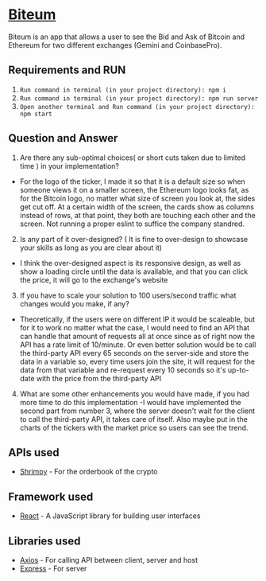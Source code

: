 # [Biteum](https://biteum.herokuapp.com/)
Biteum is an app that allows a user to see the Bid and Ask of Bitcoin and Ethereum for two different exchanges (Gemini and CoinbasePro).

## Requirements and RUN
1. `Run command in terminal (in your project directory): npm i`
2. `Run command in terminal (in your project directory): npm run server`
3. `Open another terminal and Run command (in your project directory): npm start`

## Question and Answer
1. Are there any sub-optimal choices( or short cuts taken due to limited time ) in your implementation?
- For the logo of the ticker, I made it so that it is a default size so when someone views it on a smaller screen, the Ethereum logo looks fat, as for the Bitcoin logo, no matter what size of screen you look at, the sides get cut off. At a certain width of the screen, the cards show as columns instead of rows, at that point, they both are touching each other and the screen. Not running a proper eslint to suffice the company standred.

2. Is any part of it over-designed? ( It is fine to over-design to showcase your skills as long as you are clear about it)
- I think the over-designed aspect is its responsive design, as well as show a loading circle until the data is available, and that you can click the price, it will go to the exchange's website

3. If you have to scale your solution to 100 users/second traffic what changes would you make, if any?
- Theoretically, if the users were on different IP it would be scaleable, but for it to work no matter what the case, I would need to find an API that can handle that amount of requests all at once since as of right now the API has a rate limit of 10/minute. Or even better solution would be to call the third-party API every 65 seconds  on the server-side and store the data in a variable so, every time users join the site, it will request for the data from that variable and re-request every 10 seconds so it's up-to-date with the price from the third-party API

4. What are some other enhancements you would have made, if you had more time to do this implementation
-I would have implemented the second part from number 3, where the server doesn't wait for the client to call the third-party API, it takes care of itself. Also maybe put in the charts of the tickers with the market price so users can see the trend.

## APIs used
- [Shrimpy](https://developers.shrimpy.io/docs/#introduction) - For the orderbook of the crypto

## Framework used
- [React](https://reactjs.org/) - A JavaScript library for building user interfaces

## Libraries used
- [Axios](https://www.npmjs.com/package/axios) - For calling API between client, server and host
- [Express](https://www.npmjs.com/package/express) - For server
